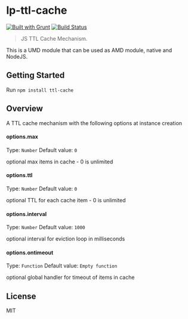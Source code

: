 lp-ttl-cache
========
[![Built with Grunt](https://cdn.gruntjs.com/builtwith.png)](http://gruntjs.com/)
[![Build Status](https://travis-ci.org/LivePersonInc//ttl-cache.svg)](https://travis-ci.org/LivePersonInc//ttl-cache)

> JS TTL Cache Mechanism.

This is a UMD module that can be used as AMD module, native and NodeJS.

Getting Started
---------------

Run `npm install ttl-cache`

Overview
-------------

A TTL cache mechanism with the following options at instance creation

#### options.max
Type: `Number`
Default value: `0`

optional max items in cache - 0 is unlimited

#### options.ttl
Type: `Number`
Default value: `0`

optional TTL for each cache item - 0 is unlimited

#### options.interval
Type: `Number`
Default value: `1000`

optional interval for eviction loop in milliseconds

#### options.ontimeout
Type: `Function`
Default value: `Empty function`

optional global handler for timeout of items in cache

License
----------
MIT
